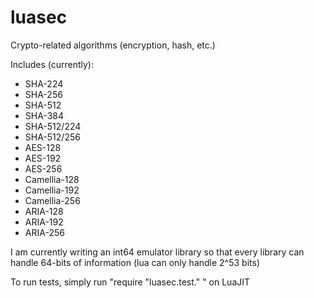 # luasec
Crypto-related algorithms (encryption, hash, etc.)

Includes (currently):
- SHA-224
- SHA-256
- SHA-512
- SHA-384
- SHA-512/224
- SHA-512/256
- AES-128
- AES-192
- AES-256
- Camellia-128
- Camellia-192
- Camellia-256
- ARIA-128
- ARIA-192
- ARIA-256

I am currently writing an int64 emulator library so that every library can handle 64-bits of information
(lua can only handle 2^53 bits)

To run tests, simply run "require "luasec.test.<lib-name>" " on LuaJIT